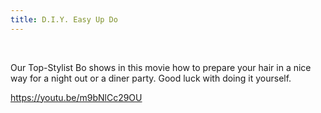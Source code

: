 ```yaml
---
title: D.I.Y. Easy Up Do
---
```


&nbsp;

Our Top-Stylist Bo shows in this movie how to prepare your hair in a nice way for a night out or a diner party. Good luck with doing it yourself.

https://youtu.be/m9bNlCc29OU&nbsp;